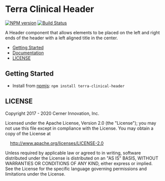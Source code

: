 # Terra Clinical Header


[![NPM version](https://badgen.net/npm/v/terra-clinical-header)](https://www.npmjs.org/package/terra-clinical-header)
[![Build Status](https://badgen.net/travis/cerner/terra-clinical)](https://travis-ci.com/cerner/terra-clinical)

A Header component that allows elements to be placed on the left and right ends of the header with a left aligned title in the center.

- [Getting Started](#getting-started)
- [Documentation](https://github.com/cerner/terra-clinical/tree/master/packages/terra-clinical-header/docs)
- [LICENSE](#license)

## Getting Started

- Install from [npmjs](https://www.npmjs.com): `npm install terra-clinical-header`

## LICENSE

Copyright 2017 - 2020 Cerner Innovation, Inc.

Licensed under the Apache License, Version 2.0 (the "License"); you may not use this file except in compliance with the License. You may obtain a copy of the License at

&nbsp;&nbsp;&nbsp;&nbsp;http://www.apache.org/licenses/LICENSE-2.0

Unless required by applicable law or agreed to in writing, software distributed under the License is distributed on an "AS IS" BASIS, WITHOUT WARRANTIES OR CONDITIONS OF ANY KIND, either express or implied. See the License for the specific language governing permissions and limitations under the License.
